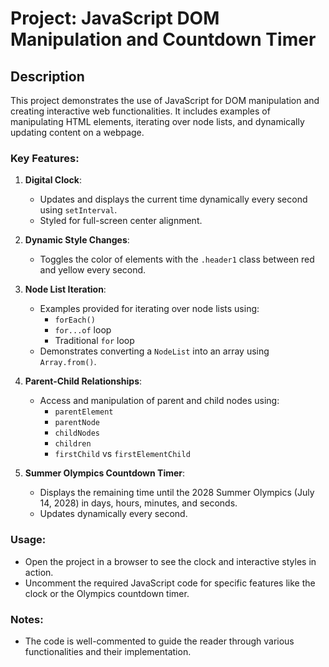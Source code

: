# Project: JavaScript DOM Manipulation and Countdown Timer

## Description
This project demonstrates the use of JavaScript for DOM manipulation and creating interactive web functionalities. It includes examples of manipulating HTML elements, iterating over node lists, and dynamically updating content on a webpage.

### Key Features:
1. **Digital Clock**:
   - Updates and displays the current time dynamically every second using `setInterval`.
   - Styled for full-screen center alignment.

2. **Dynamic Style Changes**:
   - Toggles the color of elements with the `.header1` class between red and yellow every second.

3. **Node List Iteration**:
   - Examples provided for iterating over node lists using:
     - `forEach()`
     - `for...of` loop
     - Traditional `for` loop
   - Demonstrates converting a `NodeList` into an array using `Array.from()`.

4. **Parent-Child Relationships**:
   - Access and manipulation of parent and child nodes using:
     - `parentElement`
     - `parentNode`
     - `childNodes`
     - `children`
     - `firstChild` vs `firstElementChild`

5. **Summer Olympics Countdown Timer**:
   - Displays the remaining time until the 2028 Summer Olympics (July 14, 2028) in days, hours, minutes, and seconds.
   - Updates dynamically every second.

### Usage:
- Open the project in a browser to see the clock and interactive styles in action.
- Uncomment the required JavaScript code for specific features like the clock or the Olympics countdown timer.

### Notes:
- The code is well-commented to guide the reader through various functionalities and their implementation.
